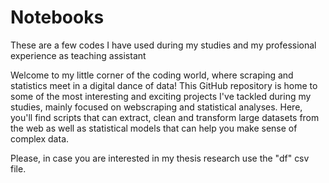 # Notebooks
These are a few codes I have used during my studies and my professional experience as teaching assistant

Welcome to my little corner of the coding world, where scraping and statistics meet in a digital dance of data! This GitHub repository is home to some 
of the most interesting and exciting projects I've tackled during my studies, mainly focused on webscraping and statistical analyses. 
Here, you'll find scripts that can extract, clean and transform large datasets from the web as well as statistical models that can help you make sense of complex data. 

Please, in case you are interested in my thesis research use the "df" csv file.

